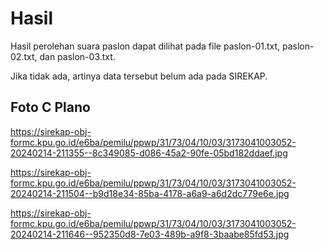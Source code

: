 # Hasil

Hasil perolehan suara paslon dapat dilihat pada file paslon-01.txt, paslon-02.txt, dan paslon-03.txt.

Jika tidak ada, artinya data tersebut belum ada pada SIREKAP.

## Foto C Plano

https://sirekap-obj-formc.kpu.go.id/e6ba/pemilu/ppwp/31/73/04/10/03/3173041003052-20240214-211355--8c349085-d086-45a2-90fe-05bd182ddaef.jpg

https://sirekap-obj-formc.kpu.go.id/e6ba/pemilu/ppwp/31/73/04/10/03/3173041003052-20240214-211504--b9d18e34-85ba-4178-a6a9-a6d2dc779e6e.jpg

https://sirekap-obj-formc.kpu.go.id/e6ba/pemilu/ppwp/31/73/04/10/03/3173041003052-20240214-211646--952350d8-7e03-489b-a9f8-3baabe85fd53.jpg
